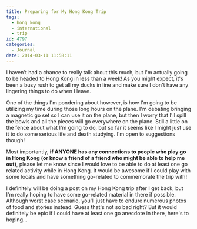 ```yaml
---
title: Preparing for My Hong Kong Trip
tags:
  - hong kong
  - international
  - trip
id: 4797
categories:
  - Journal
date: 2014-03-11 11:58:11
---
```


I haven't had a chance to really talk about this much, but I'm actually going to be headed to Hong Kong in less than a week! As you might expect, it's been a busy rush to get all my ducks in line and make sure I don't have any lingering things to do when I leave.

One of the things I'm pondering about however, is how I'm going to be utilizing my time during those long hours on the plane. I'm debating bringing a magnetic go set so I can use it on the plane, but then I worry that I'll spill the bowls and all the pieces will go everywhere on the plane. Still a little on the fence about what I'm going to do, but so far it seems like I might just use it to do some serious life and death studying. I'm open to suggestions though!

Most importantly, **if ANYONE has any connections to people who play go in Hong Kong (or know a friend of a friend who might be able to help me out)**, please let me know since I would love to be able to do at least one go related activity while in Hong Kong. It would be awesome if I could play with some locals and have something go-related to commemorate the trip with!

I definitely will be doing a post on my Hong Kong trip after I get back, but I'm really hoping to have some go-related material in there if possible. Although worst case scenario, you'll just have to endure numerous photos of food and stories instead. Guess that's not so bad right? But it would definitely be epic if I could have at least one go anecdote in there, here's to hoping...
